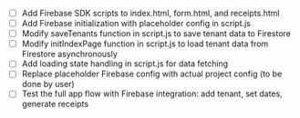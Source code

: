 - [ ] Add Firebase SDK scripts to index.html, form.html, and receipts.html
- [ ] Add Firebase initialization with placeholder config in script.js
- [ ] Modify saveTenants function in script.js to save tenant data to Firestore
- [ ] Modify initIndexPage function in script.js to load tenant data from Firestore asynchronously
- [ ] Add loading state handling in script.js for data fetching
- [ ] Replace placeholder Firebase config with actual project config (to be done by user)
- [ ] Test the full app flow with Firebase integration: add tenant, set dates, generate receipts
